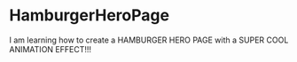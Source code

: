 # HamburgerHeroPage
I am learning how to create a HAMBURGER HERO PAGE with a SUPER COOL ANIMATION EFFECT!!!
